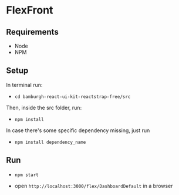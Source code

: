 # FlexFront

## Requirements

+ Node
+ NPM

## Setup

In terminal run:

+ `cd bamburgh-react-ui-kit-reactstrap-free/src`

Then, inside the src folder, run:

+ `npm install`

In case there's some specific dependency missing, just run 

+ `npm install dependency_name`

## Run

+ `npm start`

+ open `http://localhost:3000/flex/DashboardDefault` in a browser

